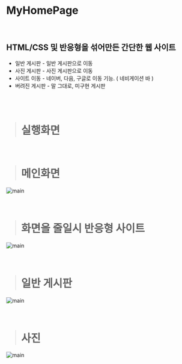 MyHomePage
==============

<br/>

## HTML/CSS 및 반응형을 섞어만든 간단한 웹 사이트

* 일반 게시판 - 일반 게시판으로 이동
* 사진 게시판 - 사진 게시판으로 이동
* 사이트 이동 - 네이버, 다음, 구글로 이동 기능. ( 네비게이션 바 )
* 버려진 게시판 - 말 그대로, 미구현 게시판

<br/>
<br/>

> # 실행화면

<br/>

> # 메인화면
![main](./iexe_img/home.png)

<br/>

> # 화면을 줄일시 반응형 사이트
![main](./iexe_img/respon.png)

<br/>

> # 일반 게시판
![main](./iexe_img/nor.png)

<br/>

> # 사진 
![main](./iexe_img/pic.png)
